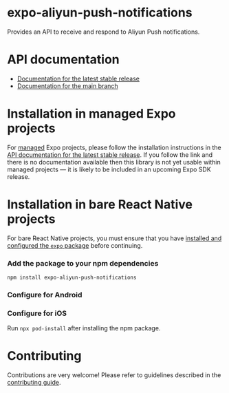 # expo-aliyun-push-notifications

Provides an API to receive and respond to Aliyun Push notifications.

# API documentation

- [Documentation for the latest stable release](https://docs.expo.dev/versions/latest/sdk/aliyun-push/)
- [Documentation for the main branch](https://docs.expo.dev/versions/unversioned/sdk/aliyun-push/)

# Installation in managed Expo projects

For [managed](https://docs.expo.dev/archive/managed-vs-bare/) Expo projects, please follow the installation instructions in the [API documentation for the latest stable release](#api-documentation). If you follow the link and there is no documentation available then this library is not yet usable within managed projects &mdash; it is likely to be included in an upcoming Expo SDK release.

# Installation in bare React Native projects

For bare React Native projects, you must ensure that you have [installed and configured the `expo` package](https://docs.expo.dev/bare/installing-expo-modules/) before continuing.

### Add the package to your npm dependencies

```
npm install expo-aliyun-push-notifications
```

### Configure for Android

### Configure for iOS

Run `npx pod-install` after installing the npm package.

# Contributing

Contributions are very welcome! Please refer to guidelines described in the [contributing guide](https://github.com/expo/expo#contributing).

